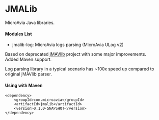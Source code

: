 # JMALib
MicroAvia Java libraries.

#### Modules List
 - jmalib-log: MicroAvia logs parsing (MicroAvia ULog v2)

Based on deprecated [jMAVlib](https://github.com/DrTon/jMAVlib) project with some major improvements. Added Maven support.

Log parsing library in a typical scenario has ~100x speed up compared to original jMAVlib parser.

#### Using with Maven
```
<dependency>
    <groupId>com.microavia</groupId>
    <artifactId>jmalib</artifactId>
    <version>0.1.0-SNAPSHOT</version>
</dependency>
        
```

